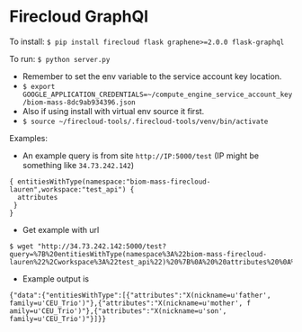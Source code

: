 
# Firecloud GraphQl

To install: 
`` $ pip install firecloud flask graphene>=2.0.0 flask-graphql ``

To run:
`` $ python server.py ``

* Remember to set the env variable to the service account key location.
* `$ export GOOGLE_APPLICATION_CREDENTIALS=~/compute_engine_service_account_key/biom-mass-8dc9ab934396.json`
* Also if using install with virtual env source it first.
* `$ source ~/firecloud-tools/.firecloud-tools/venv/bin/activate `

Examples:

* An example query is from site `http://IP:5000/test` (IP might be something like `34.73.242.142`)
```
{ entitiesWithType(namespace:"biom-mass-firecloud-lauren",workspace:"test_api") {
  attributes 
 }
}
```

* Get example with url
```
$ wget "http://34.73.242.142:5000/test?query=%7B%20entitiesWithType(namespace%3A%22biom-mass-firecloud-lauren%22%2Cworkspace%3A%22test_api%22)%20%7B%0A%20%20attributes%20%0A%20%7D%0A%7D"
```

* Example output is

```
{"data":{"entitiesWithType":[{"attributes":"X(nickname=u'father', family=u'CEU_Trio')"},{"attributes":"X(nickname=u'mother', f
amily=u'CEU_Trio')"},{"attributes":"X(nickname=u'son', family=u'CEU_Trio')"}]}}
```
